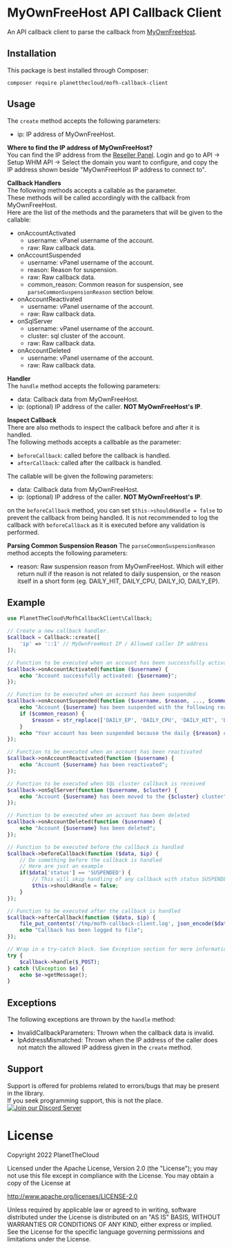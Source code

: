 # MyOwnFreeHost API Callback Client
An API callback client to parse the callback from [MyOwnFreeHost](https://myownfreehost.net/).

## Installation
This package is best installed through Composer:
```
composer require planetthecloud/mofh-callback-client
```

## Usage
The `create` method accepts the following parameters:
- ip: IP address of MyOwnFreeHost.

**Where to find the IP address of MyOwnFreeHost?**  
You can find the IP address from the [Reseller Panel](https://panel.myownfreehost.net/). Login and go to API -> Setup WHM API -> Select the domain you want to configure, and copy the IP address shown beside "MyOwnFreeHost IP address to connect to".

**Callback Handlers**  
The following methods accepts a callable as the parameter.  
These methods will be called accordingly with the callback from MyOwnFreeHost.  
Here are the list of the methods and the parameters that will be given to the callable:
- onAccountActivated
  - username: vPanel username of the account.
  - raw: Raw callback data.
- onAccountSuspended
  - username: vPanel username of the account.
  - reason: Reason for suspension.
  - raw: Raw callback data.
  - common_reason: Common reason for suspension, see `parseCommonSuspensionReason` section below.
- onAccountReactivated
  - username: vPanel username of the account.
  - raw: Raw callback data.
- onSqlServer
  - username: vPanel username of the account.
  - cluster: sql cluster of the account.
  - raw: Raw callback data.
- onAccountDeleted
  - username: vPanel username of the account.
  - raw: Raw callback data. 

**Handler**  
The `handle` method accepts the following parameters:
- data: Callback data from MyOwnFreeHost.
- ip: (optional) IP address of the caller. **NOT MyOwnFreeHost's IP**.

**Inspect Callback**  
There are also methods to inspect the callback before and after it is handled.  
The following methods accepts a callbable as the parameter:  
- `beforeCallback`: called before the callback is handled.  
- `afterCallback`: called after the callback is handled.  

The callable will be given the following parameters:
- data: Callback data from MyOwnFreeHost.
- ip: (optional) IP address of the caller. **NOT MyOwnFreeHost's IP**.

on the `beforeCallback` method, you can set `$this->shouldHandle = false` to prevent the callback from being handled. It is not recommended to log the callback with `beforeCallback` as it is executed before any validation is performed.

**Parsing Common Suspension Reason**
The `parseCommonSuspensionReason` method accepts the following parameters:
- reason: Raw suspension reason from MyOwnFreeHost.
Which will either return null if the reason is not related to daily suspension, or the reason itself in a short form (eg. DAILY_HIT, DAILY_CPU, DAILY_IO, DAILY_EP).  

## Example
```php
use PlanetTheCloud\MofhCallbackClient\Callback;

// Create a new callback handler.
$callback = Callback::create([
    'ip' => '::1' // MyOwnFreeHost IP / Allowed caller IP address
]);

// Function to be executed when an account has been successfully activated
$callback->onAccountActivated(function ($username) {
    echo "Account successfully activated: {$username}";
});

// Function to be executed when an account has been suspended
$callback->onAccountSuspended(function ($username, $reason, ..., $common_reason) {
    echo "Account {$username} has been suspended with the following reason: {$reason}";
    if ($common_reason) {
        $reason = str_replace(['DAILY_EP', 'DAILY_CPU', 'DAILY_HIT', 'DAILY_IO'], ['Entry Process', 'CPU Usage', 'Website Hits', 'Input/Output'], $common_reason);
    }
    echo "Your account has been suspended because the daily {$reason} quota has been exhausted";
});

// Function to be executed when an account has been reactivated
$callback->onAccountReactivated(function ($username) {
    echo "Account {$username} has been reactivated";
});

// Function to be executed when SQL cluster callback is received
$callback->onSqlServer(function ($username, $cluster) {
    echo "Account {$username} has been moved to the {$cluster} cluster";
});

// Function to be executed when an account has been deleted
$callback->onAccountDeleted(function ($username) {
    echo "Account {$username} has been deleted";
});

// Function to be executed before the callback is handled
$callback->beforeCallback(function ($data, $ip) {
    // Do something before the callback is handled
    // Here are just an example
    if($data['status'] == 'SUSPENDED') {
        // This will skip handling of any callback with status SUSPENDED
        $this->shouldHandle = false;
    }
});

// Function to be executed after the callback is handled
$callback->afterCallback(function ($data, $ip) {
    file_put_contents('/tmp/mofh-callback-client.log', json_encode($data) . PHP_EOL, FILE_APPEND);
    echo "Callback has been logged to file";
});

// Wrap in a try-catch block. See Exception section for more information
try {
    $callback->handle($_POST);
} catch (\Exception $e) {
    echo $e->getMessage();
}
```

## Exceptions
The following exceptions are thrown by the `handle` method:
- InvalidCallbackParameters: Thrown when the callback data is invalid.
- IpAddressMismatched: Thrown when the IP address of the caller does not match the allowed IP address given in the `create` method.

## Support
Support is offered for problems related to errors/bugs that may be present in the library.  
If you seek programming support, this is not the place.  
<a href="https://discord.gg/mmEWpnwB8D"><img src="https://discordapp.com/api/guilds/399429466566426635/widget.png?style=banner2" alt="Join our Discord Server" title="Planet Dev Network"></a>

# License
Copyright 2022 PlanetTheCloud

Licensed under the Apache License, Version 2.0 (the "License"); you may not use this file except in compliance with the License. You may obtain a copy of the License at

http://www.apache.org/licenses/LICENSE-2.0

Unless required by applicable law or agreed to in writing, software distributed under the License is distributed on an "AS IS" BASIS, WITHOUT WARRANTIES OR CONDITIONS OF ANY KIND, either express or implied. See the License for the specific language governing permissions and limitations under the License.

